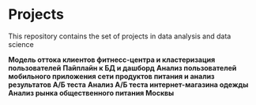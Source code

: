 # Projects
This repository contains the set of projects in data analysis and data science 

**Модель оттока клиентов фитнесс-центра и кластеризация пользователей**
**Пайплайн к БД и дашборд**
**Анализ пользователей мобильного приложения сети продуктов питания и анализ результатов А/Б теста**
**Анализ А/Б теста интернет-магазина одежды**
**Анализ рынка общественного питания Москвы**
